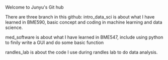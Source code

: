 Welcome to Junyu's Git hub

There are three branch in this github:
intro_data_sci is about what I have learned in BME590, basic concept and coding in machine learning and data science.

med_software is about what I have learned in BME547, include using python to finily write a GUI and do some basic function

randles_lab is about the code I use during randles lab to do data analysis.
